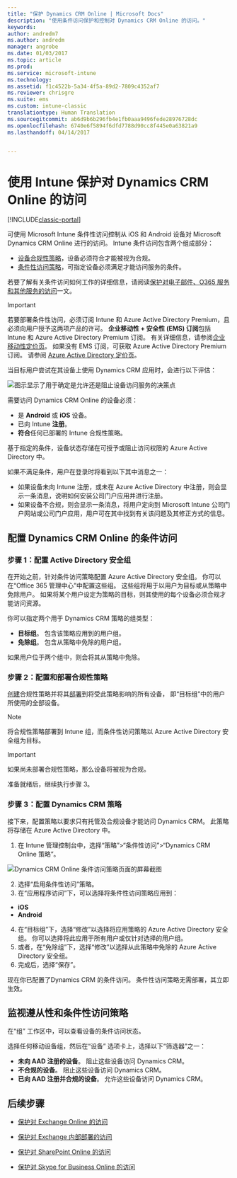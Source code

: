 ```yaml
---
title: "保护 Dynamics CRM Online | Microsoft Docs"
description: "使用条件访问保护和控制对 Dynamics CRM Online 的访问。"
keywords: 
author: andredm7
ms.author: andredm
manager: angrobe
ms.date: 01/03/2017
ms.topic: article
ms.prod: 
ms.service: microsoft-intune
ms.technology: 
ms.assetid: f1c4522b-5a34-4f5a-89d2-7809c4352af7
ms.reviewer: chrisgre
ms.suite: ems
ms.custom: intune-classic
translationtype: Human Translation
ms.sourcegitcommit: ab6d9b6b296fb4e1fb0aaa9496fede28976728dc
ms.openlocfilehash: 6740e6f5894f6dfd7788d90cc8f445e0a63821a9
ms.lasthandoff: 04/14/2017


---
```


# <a name="protect-access-to-dynamics-crm-online-with-intune"></a>使用 Intune 保护对 Dynamics CRM Online 的访问

[!INCLUDE[classic-portal](../includes/classic-portal.md)]

可使用 Microsoft Intune 条件性访问控制从 iOS 和 Android 设备对 Microsoft Dynamics CRM Online 进行的访问。  Intune 条件访问包含两个组成部分：
* [设备合规性策略](introduction-to-device-compliance-policies-in-microsoft-intune.md)，设备必须符合才能被视为合规。
* [条件性访问策略](restrict-access-to-email-and-o365-services-with-microsoft-intune.md)，可指定设备必须满足才能访问服务的条件。

若要了解有关条件访问如何工作的详细信息，请阅读[保护对电子邮件、O365 服务和其他服务的访问](restrict-access-to-email-and-o365-services-with-microsoft-intune.md)一文。

> [!IMPORTANT]
> 若要部署条件性访问，必须订阅 Intune 和 Azure Active Directory Premium，且必须向用户授予这两项产品的许可。 **企业移动性 + 安全性 (EMS) 订阅**包括 Intune 和 Azure Active Directory Premium 订阅。 有关详细信息，请参阅[企业移动性定价页](https://www.microsoft.com/cloud-platform/enterprise-mobility-pricing)。 如果没有 EMS 订阅，可获取 Azure Active Directory Premium 订阅。 请参阅 [Azure Active Directory 定价页](https://azure.microsoft.com/pricing/details/active-directory/)。

当目标用户尝试在其设备上使用 Dynamics CRM 应用时，会进行以下评估：

![图示显示了用于确定是允许还是阻止设备访问服务的决策点](../media/mdm-ca-dynamics-crm-flow-diagram.png)

需要访问 Dynamics CRM Online 的设备必须：
* 是 **Android** 或 **iOS** 设备。
* 已向 Intune **注册**。
* **符合**任何已部署的 Intune 合规性策略。

基于指定的条件，设备状态存储在可授予或阻止访问权限的 Azure Active Directory 中。

如果不满足条件，用户在登录时将看到以下其中消息之一：
* 如果设备未向 Intune 注册，或未在 Azure Active Directory 中注册，则会显示一条消息，说明如何安装公司门户应用并进行注册。
* 如果设备不合规，则会显示一条消息，将用户定向到 Microsoft Intune 公司门户网站或公司门户应用，用户可在其中找到有关该问题及其修正方式的信息。

## <a name="configure-conditional-access-for-dynamics-crm-online"></a>配置 Dynamics CRM Online 的条件访问  
### <a name="step-1-configure-active-directory-security-groups"></a>步骤 1：配置 Active Directory 安全组

在开始之前，针对条件访问策略配置 Azure Active Directory 安全组。 你可以在“Office 365 管理中心”中配置这些组。 这些组将用于以用户为目标或从策略中免除用户。 如果将某个用户设定为策略的目标，则其使用的每个设备必须合规才能访问资源。

你可以指定两个用于 Dynamics CRM 策略的组类型：
* **目标组**。 包含该策略应用到的用户组。
* **免除组**。 包含从策略中免除的用户组。

如果用户位于两个组中，则会将其从策略中免除。

### <a name="step-2-configure-and-deploy-a-compliance-policy"></a>步骤 2：配置和部署合规性策略
[创建](create-a-device-compliance-policy-in-microsoft-intune.md)合规性策略并将其[部署](deploy-and-monitor-a-device-compliance-policy-in-microsoft-intune.md)到将受此策略影响的所有设备， 即“目标组”中的用户所使用的全部设备。

> [!NOTE]
> 将合规性策略部署到 Intune 组，而条件性访问策略以 Azure Active Directory 安全组为目标。

> [!IMPORTANT]
> 如果尚未部署合规性策略，那么设备将被视为合规。

准备就绪后，继续执行步骤 3。
### <a name="step-3-configure-the-dynamics-crm-policy"></a>步骤 3：配置 Dynamics CRM 策略
接下来，配置策略以要求只有托管及合规设备才能访问 Dynamics CRM。 此策略将存储在 Azure Active Directory 中。

1.  在 Intune 管理控制台中，选择“策略”>“条件性访问”>“Dynamics CRM Online 策略”。

  ![Dynamics CRM Online 条件访问策略页面的屏幕截图](../media/mdm-ca-dynamics-crm-policy-configuration.png)

2.  选择“启用条件性访问”策略。
3.  在“应用程序访问”下，可以选择将条件性访问策略应用到：
  * **iOS**
  * **Android**
4.  在“目标组”下，选择“修改”以选择将应用策略的 Azure Active Directory 安全组。 你可以选择将此应用于所有用户或仅针对选择的用户组。
5.    或者，在“免除组”下，选择“修改”以选择从此策略中免除的 Azure Active Directory 安全组。
6.    完成后，选择“保存”。

现在你已配置了Dynamics CRM 的条件访问。 条件性访问策略无需部署，其立即生效。
##  <a name="monitor-the-compliance-and-conditional-access-policies"></a>监视遵从性和条件性访问策略

在“组”  工作区中，可以查看设备的条件访问状态。

选择任何移动设备组，然后在“设备” 选项卡上，选择以下“筛选器”之一：
* **未向 AAD 注册的设备**。 阻止这些设备访问 Dynamics CRM。
* **不合规的设备**。 阻止这些设备访问 Dynamics CRM。
* **已向 AAD 注册并合规的设备**。 允许这些设备访问 Dynamics CRM。

##  <a name="next-steps"></a>后续步骤
* [保护对 Exchange Online 的访问](restrict-access-to-exchange-online-with-microsoft-intune.md)

* [保护对 Exchange 内部部署的访问](restrict-access-to-exchange-onpremises-with-microsoft-intune.md)
* [保护对 SharePoint Online 的访问](restrict-access-to-sharepoint-online-with-microsoft-intune.md)

* [保护对 Skype for Business Online 的访问](restrict-access-to-skype-for-business-online-with-microsoft-intune.md)


